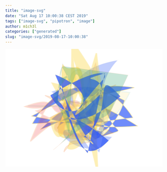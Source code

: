 ```yaml
---
title: "image-svg"
date: "Sat Aug 17 10:00:38 CEST 2019"
tags: ["image-svg", "pipotron", "image"]
author: m1ch3l
categories: ["generated"]
slug: "image-svg/2019-08-17-10:00:38"
---
```


![](image.svg)
